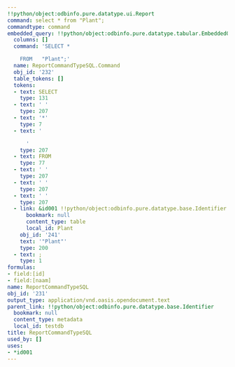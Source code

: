 ```yaml
---
!!python/object:odbinfo.pure.datatype.ui.Report
command: select * from "Plant";
commandtype: command
embedded_query: !!python/object:odbinfo.pure.datatype.tabular.EmbeddedQuery
  columns: []
  command: 'SELECT *

    FROM   "Plant";'
  name: ReportCommandTypeSQL.Command
  obj_id: '232'
  table_tokens: []
  tokens:
  - text: SELECT
    type: 131
  - text: ' '
    type: 207
  - text: '*'
    type: 7
  - text: '

      '
    type: 207
  - text: FROM
    type: 77
  - text: ' '
    type: 207
  - text: ' '
    type: 207
  - text: ' '
    type: 207
  - link: &id001 !!python/object:odbinfo.pure.datatype.base.Identifier
      bookmark: null
      content_type: table
      local_id: Plant
    obj_id: '241'
    text: '"Plant"'
    type: 200
  - text: ;
    type: 1
formulas:
- field:[id]
- field:[naam]
name: ReportCommandTypeSQL
obj_id: '231'
output_type: application/vnd.oasis.opendocument.text
parent_link: !!python/object:odbinfo.pure.datatype.base.Identifier
  bookmark: null
  content_type: metadata
  local_id: testdb
title: ReportCommandTypeSQL
used_by: []
uses:
- *id001
---
```

